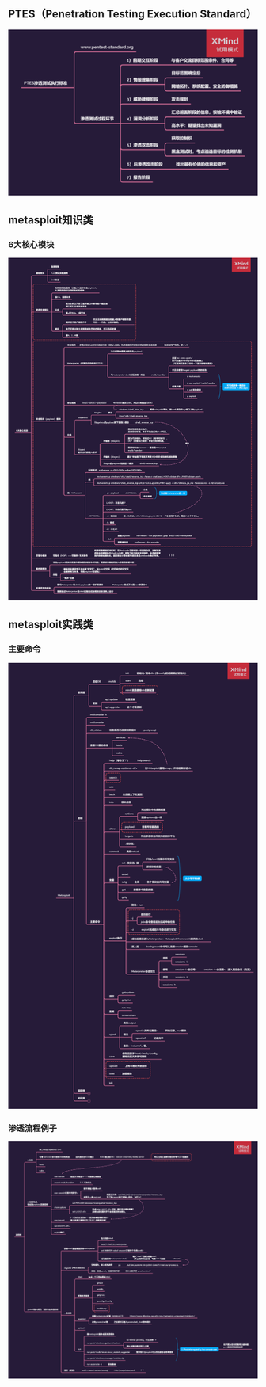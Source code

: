 ## PTES（Penetration Testing Execution Standard）
[![PTES](mindmap/knowledge_PTES.png)](mindmap/knowledge_PTES.png)


## metasploit知识类
### 6大核心模块
[![6大核心模块](mindmap/metasploit_knowledge_6core_modules.png)](mindmap/metasploit_knowledge_6core_modules.png)

## metasploit实践类
### 主要命令
[![主要命令](mindmap/metasploit_knowledge_commands.png)](mindmap/metasploit_knowledge_commands.png)

### 渗透流程例子
[![流程例](mindmap/metasploit_practice_example.png)](mindmap/metasploit_practice_example.png)